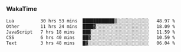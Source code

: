 ### WakaTime

<!--START_SECTION:waka-->

```txt
Lua          30 hrs 53 mins  ████████████▒░░░░░░░░░░░░   48.97 %
Other        11 hrs 24 mins  ████▓░░░░░░░░░░░░░░░░░░░░   18.09 %
JavaScript   7 hrs 18 mins   ███░░░░░░░░░░░░░░░░░░░░░░   11.59 %
CSS          6 hrs 40 mins   ██▓░░░░░░░░░░░░░░░░░░░░░░   10.59 %
Text         3 hrs 48 mins   █▓░░░░░░░░░░░░░░░░░░░░░░░   06.04 %
```

<!--END_SECTION:waka-->
